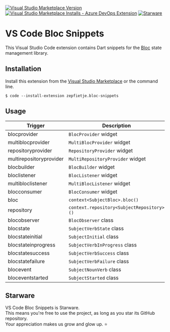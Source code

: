 [![Visual Studio Marketplace Version](https://img.shields.io/visual-studio-marketplace/v/zepfietje.bloc-snippets)](https://marketplace.visualstudio.com/items?itemName=zepfietje.bloc-snippets)
[![Visual Studio Marketplace Installs - Azure DevOps Extension](https://img.shields.io/visual-studio-marketplace/azure-devops/installs/total/zepfietje.bloc-snippets)](https://marketplace.visualstudio.com/items?itemName=zepfietje.bloc-snippets)
[![Starware](https://img.shields.io/badge/Starware-⭐-black?labelColor=f9b00d)](https://github.com/zepfietje/starware)

# VS Code Bloc Snippets

This Visual Studio Code extension contains Dart snippets for the [Bloc](https://github.com/felangel/bloc) state management library.

## Installation

Install this extension from the [Visual Studio Marketplace](https://marketplace.visualstudio.com/items?itemName=zepfietje.bloc-snippets) or the command line.

```console
$ code --install-extension zepfietje.bloc-snippets
```

## Usage

| Trigger                 | Description                               |
| ----------------------- | ----------------------------------------- |
| blocprovider            | `BlocProvider` widget                     |
| multiblocprovider       | `MultiBlocProvider` widget                |
| repositoryprovider      | `RepositoryProvider` widget               |
| multirepositoryprovider | `MultiRepositoryProvider` widget          |
| blocbuilder             | `BlocBuilder` widget                      |
| bloclistener            | `BlocListener` widget                     |
| multibloclistener       | `MultiBlocListener` widget                |
| blocconsumer            | `BlocConsumer` widget                     |
| bloc                    | `context<SubjectBloc>.bloc()`             |
| repository              | `context.repository<SubjectRepository>()` |
| blocobserver            | `BlocObserver` class                      |
| blocstate               | `SubjectVerbState` class                  |
| blocstateinitial        | `SubjectInitial` class                    |
| blocstateinprogress     | `SubjectVerbInProgress` class             |
| blocstatesuccess        | `SubjectVerbSuccess` class                |
| blocstatefailure        | `SubjectVerbFailure` class                |
| blocevent               | `SubjectNounVerb` class                   |
| bloceventstarted        | `SubjectStarted` class                    |

## Starware

VS Code Bloc Snippets is Starware.  
This means you're free to use the project, as long as you star its GitHub repository.  
Your appreciation makes us grow and glow up. ⭐
